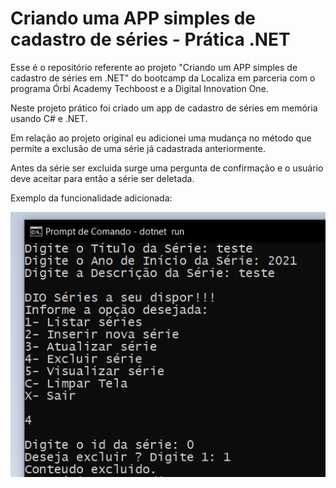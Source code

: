 # Criando uma APP simples de cadastro de séries - Prática .NET

Esse é o repositório referente ao projeto "Criando um APP simples de cadastro de séries em .NET" do bootcamp da Localiza em parceria com o programa Órbi Academy Techboost e a Digital Innovation One.

Neste projeto prático foi criado um app de cadastro de séries em memória usando C# e .NET.

Em relação ao projeto original eu adicionei uma mudança no método que permite a exclusão de uma série já cadastrada anteriormente. 

Antes da série ser excluida surge uma pergunta de confirmação e o usuário deve aceitar para então a série ser deletada.

Exemplo da funcionalidade adicionada:

![Alt Text](screenshot.png)

